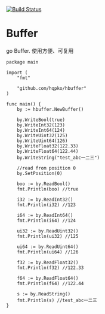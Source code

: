 [![Build Status](https://travis-ci.org/hqpko/hbuffer.svg?branch=master)](https://travis-ci.org/hqpko/hbuffer)

# Buffer
go Buffer.
使用方便、可复用

```
package main

import (
	"fmt"

	"github.com/hqpko/hbuffer"
)

func main() {
	by := hbuffer.NewBuffer()

	by.WriteBool(true)
	by.WriteInt32(123)
	by.WriteInt64(124)
	by.WriteUint32(125)
	by.WriteUint64(126)
	by.WriteFloat32(122.33)
	by.WriteFloat64(122.44)
	by.WriteString("test_abc一二三")

	//read from position 0
	by.SetPosition(0)

	boo := by.ReadBool()
	fmt.Println(boo) //true

	i32 := by.ReadInt32()
	fmt.Println(i32) //123

	i64 := by.ReadInt64()
	fmt.Println(i64) //124

	ui32 := by.ReadUint32()
	fmt.Println(ui32) //125

	ui64 := by.ReadUint64()
	fmt.Println(ui64) //126

	f32 := by.ReadFloat32()
	fmt.Println(f32) //122.33

	f64 := by.ReadFloat64()
	fmt.Println(f64) //122.44

	s := by.ReadString()
	fmt.Println(s) //test_abc一二三
}

```
